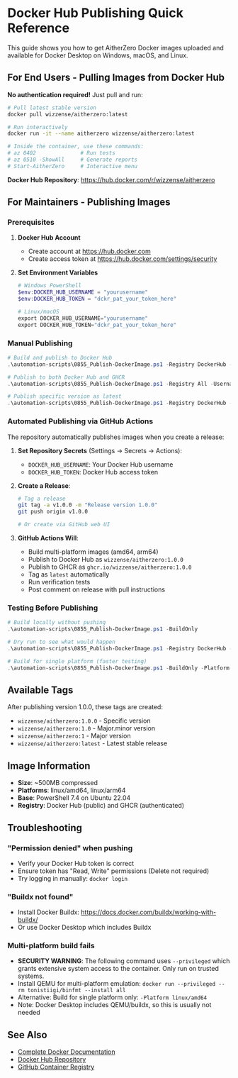 # Docker Hub Publishing Quick Reference

This guide shows you how to get AitherZero Docker images uploaded and available for Docker Desktop on Windows, macOS, and Linux.

## For End Users - Pulling Images from Docker Hub

**No authentication required!** Just pull and run:

```bash
# Pull latest stable version
docker pull wizzense/aitherzero:latest

# Run interactively
docker run -it --name aitherzero wizzense/aitherzero:latest

# Inside the container, use these commands:
# az 0402              # Run tests
# az 0510 -ShowAll     # Generate reports
# Start-AitherZero     # Interactive menu
```

**Docker Hub Repository**: https://hub.docker.com/r/wizzense/aitherzero

## For Maintainers - Publishing Images

### Prerequisites

1. **Docker Hub Account**
   - Create account at https://hub.docker.com
   - Create access token at https://hub.docker.com/settings/security

2. **Set Environment Variables**
   ```powershell
   # Windows PowerShell
   $env:DOCKER_HUB_USERNAME = "yourusername"
   $env:DOCKER_HUB_TOKEN = "dckr_pat_your_token_here"

   # Linux/macOS
   export DOCKER_HUB_USERNAME="yourusername"
   export DOCKER_HUB_TOKEN="dckr_pat_your_token_here"
   ```

### Manual Publishing

```powershell
# Build and publish to Docker Hub
.\automation-scripts\0855_Publish-DockerImage.ps1 -Registry DockerHub -Username "yourusername"

# Publish to both Docker Hub and GHCR
.\automation-scripts\0855_Publish-DockerImage.ps1 -Registry All -Username "yourusername"

# Publish specific version as latest
.\automation-scripts\0855_Publish-DockerImage.ps1 -Registry DockerHub -Username "yourusername" -Version "1.0.0" -PushLatest
```

### Automated Publishing via GitHub Actions

The repository automatically publishes images when you create a release:

1. **Set Repository Secrets** (Settings → Secrets → Actions):
   - `DOCKER_HUB_USERNAME`: Your Docker Hub username
   - `DOCKER_HUB_TOKEN`: Docker Hub access token

2. **Create a Release**:
   ```bash
   # Tag a release
   git tag -a v1.0.0 -m "Release version 1.0.0"
   git push origin v1.0.0

   # Or create via GitHub web UI
   ```

3. **GitHub Actions Will**:
   - Build multi-platform images (amd64, arm64)
   - Publish to Docker Hub as `wizzense/aitherzero:1.0.0`
   - Publish to GHCR as `ghcr.io/wizzense/aitherzero:1.0.0`
   - Tag as `latest` automatically
   - Run verification tests
   - Post comment on release with pull instructions

### Testing Before Publishing

```powershell
# Build locally without pushing
.\automation-scripts\0855_Publish-DockerImage.ps1 -BuildOnly

# Dry run to see what would happen
.\automation-scripts\0855_Publish-DockerImage.ps1 -Registry DockerHub -Username "yourusername" -DryRun

# Build for single platform (faster testing)
.\automation-scripts\0855_Publish-DockerImage.ps1 -BuildOnly -Platform linux/amd64
```

## Available Tags

After publishing version 1.0.0, these tags are created:

- `wizzense/aitherzero:1.0.0` - Specific version
- `wizzense/aitherzero:1.0` - Major.minor version
- `wizzense/aitherzero:1` - Major version
- `wizzense/aitherzero:latest` - Latest stable release

## Image Information

- **Size**: ~500MB compressed
- **Platforms**: linux/amd64, linux/arm64
- **Base**: PowerShell 7.4 on Ubuntu 22.04
- **Registry**: Docker Hub (public) and GHCR (authenticated)

## Troubleshooting

### "Permission denied" when pushing
- Verify your Docker Hub token is correct
- Ensure token has "Read, Write" permissions (Delete not required)
- Try logging in manually: `docker login`

### "Buildx not found"
- Install Docker Buildx: https://docs.docker.com/buildx/working-with-buildx/
- Or use Docker Desktop which includes Buildx

### Multi-platform build fails
- **SECURITY WARNING**: The following command uses `--privileged` which grants extensive system access to the container. Only run on trusted systems.
- Install QEMU for multi-platform emulation: `docker run --privileged --rm tonistiigi/binfmt --install all`
- Alternative: Build for single platform only: `-Platform linux/amd64`
- Note: Docker Desktop includes QEMU/buildx, so this is usually not needed

## See Also

- [Complete Docker Documentation](DOCKER.md)
- [Docker Hub Repository](https://hub.docker.com/r/wizzense/aitherzero)
- [GitHub Container Registry](https://github.com/wizzense/AitherZero/pkgs/container/aitherzero)
